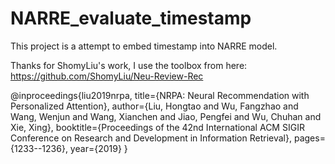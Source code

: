 # NARRE_evaluate_timestamp
This project is a attempt to embed timestamp into NARRE model.


Thanks for ShomyLiu's work, I use the toolbox from here:
  https://github.com/ShomyLiu/Neu-Review-Rec

@inproceedings{liu2019nrpa,
  title={NRPA: Neural Recommendation with Personalized Attention},
  author={Liu, Hongtao and Wu, Fangzhao and Wang, Wenjun and Wang, Xianchen and Jiao, Pengfei and Wu, Chuhan and Xie, Xing},
  booktitle={Proceedings of the 42nd International ACM SIGIR Conference on Research and Development in Information Retrieval},
  pages={1233--1236},
  year={2019}
}
